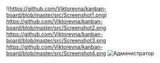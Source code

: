 !(https://github.com/Viktorevna/kanban-board/blob/master/src/Screenshot1.png)
https://github.com/Viktorevna/kanban-board/blob/master/src/Screenshot2.png
https://github.com/Viktorevna/kanban-board/blob/master/src/Screenshot3.png
https://github.com/Viktorevna/kanban-board/blob/master/src/Screenshot4.png
![Администратор](https://github.com/tokhichevsky/Library/blob/master/Screenshot_Admin.png)
